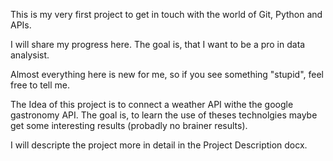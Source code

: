 This is my very first project to get in touch with the world of Git, Python and APIs. 

I will share my progress here. The goal is, that I want to be a pro in data analysist.

Almost everything here is new for me, so if you see something "stupid", feel free to tell me. 

The Idea of this project is to connect a weather API withe the google gastronomy API. The goal is, to learn the use of theses technolgies
maybe get some interesting results (probadly no brainer results).

I will descripte the project more in detail in the Project Description docx. 